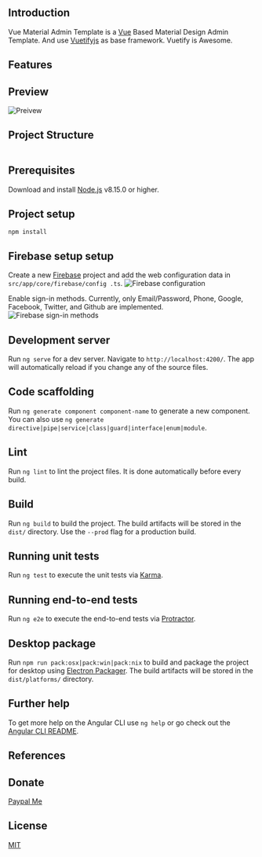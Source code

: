 ## Introduction
Vue Material Admin Template is a [Vue](https://vuejs.org/index.html/) Based Material Design Admin Template.
And use [Vuetifyjs](https://vuetifyjs.com/) as base framework.
Vuetify is Awesome.

## Features

## Preview
![Preivew](http://vma.isocked.com//static/preview/01_preview.png)

## Project Structure
``` bash

```
## Prerequisites
Download and install [Node.js](https://nodejs.org/en/download/) v8.15.0 or higher.

## Project setup
```
npm install
```

## Firebase setup setup
Create a new [Firebase](https://console.firebase.google.com) project and add the web configuration data in `src/app/core/firebase/config
.ts`.
![Firebase configuration](https://github.com/razvantomegea/angularfire-material-dashboard/blob/master/src/assets/img/firebase-config.png)

Enable sign-in methods. Currently, only Email/Password, Phone, Google, Facebook, Twitter, and Github are implemented.
![Firebase sign-in methods](https://github.com/razvantomegea/angularfire-material-dashboard/blob/master/src/assets/img/firebase-config.png)


## Development server

Run `ng serve` for a dev server. Navigate to `http://localhost:4200/`. The app will automatically reload if you change any of the source files.

## Code scaffolding

Run `ng generate component component-name` to generate a new component. You can also use `ng generate directive|pipe|service|class|guard|interface|enum|module`.

## Lint

Run `ng lint` to lint the project files. It is done automatically before every build.

## Build

Run `ng build` to build the project. The build artifacts will be stored in the `dist/` directory. Use the `--prod` flag for a production build.

## Running unit tests

Run `ng test` to execute the unit tests via [Karma](https://karma-runner.github.io).

## Running end-to-end tests

Run `ng e2e` to execute the end-to-end tests via [Protractor](http://www.protractortest.org/).

## Desktop package

Run `npm run pack:osx|pack:win|pack:nix` to build and package the project for desktop using 
[Electron Packager](https://electronjs.org/docs/tutorial/application-packaging). The build 
artifacts will be stored in the `dist/platforms/` directory.

## Further help

To get more help on the Angular CLI use `ng help` or go check out the [Angular CLI README](https://github.com/angular/angular-cli/blob/master/README.md).

## References

## Donate
[Paypal Me](https://paypal.me/razvantomegea)

## License

[MIT](https://github.com/razvantomegea/angularfire-material-dashboard/blob/master/LICENSE)